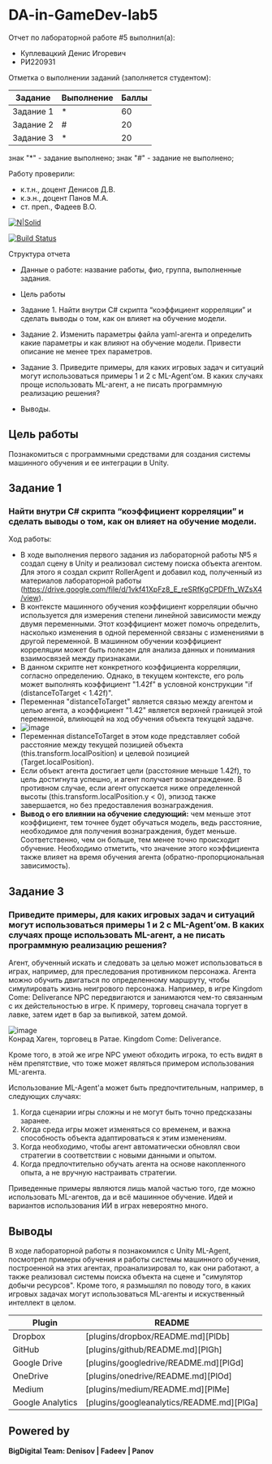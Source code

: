# DA-in-GameDev-lab5

Отчет по лабораторной работе #5 выполнил(а):
- Куплевацкий Денис Игоревич
- РИ220931

Отметка о выполнении заданий (заполняется студентом):

| Задание | Выполнение | Баллы |
| ------ | ------ | ------ |
| Задание 1 | * | 60 |
| Задание 2 | # | 20 |
| Задание 3 | * | 20 |

знак "*" - задание выполнено; знак "#" - задание не выполнено;

Работу проверили:
- к.т.н., доцент Денисов Д.В.
- к.э.н., доцент Панов М.А.
- ст. преп., Фадеев В.О.

[![N|Solid](https://cldup.com/dTxpPi9lDf.thumb.png)](https://nodesource.com/products/nsolid)

[![Build Status](https://travis-ci.org/joemccann/dillinger.svg?branch=master)](https://travis-ci.org/joemccann/dillinger)

Структура отчета

- Данные о работе: название работы, фио, группа, выполненные задания.
  
- Цель работы

- Задание 1. Найти внутри C# скрипта “коэффициент корреляции” и сделать выводы о том, как он влияет на обучение модели.

- Задание 2. Изменить параметры файла yaml-агента и определить какие параметры и как влияют на обучение модели. Привести описание не менее трех параметров.
  
- Задание 3. Приведите примеры, для каких игровых задач и ситуаций могут использоваться примеры 1 и 2 с ML-Agent’ом. В каких случаях проще использовать ML-агент, а не писать программную реализацию решения?
  
- Выводы.

## Цель работы
Познакомиться с программными средствами для создания системы машинного обучения и ее интеграции в Unity.

## Задание 1
### Найти внутри C# скрипта “коэффициент корреляции” и сделать выводы о том, как он влияет на обучение модели.
 
Ход работы: 
- В ходе выполнения первого задания из лабораторной работы №5 я создал сцену в Unity и реализовал систему поиска объекта агентом. Для этого я создал скрипт RollerAgent и добавил код, полученный из материалов лабораторной работы (https://drive.google.com/file/d/1vkf41XpFz8_E_reSRfKgCPDFfh_WZsX4/view).
- В контексте машинного обучения коэффициент корреляции обычно используется для измерения степени линейной зависимости между двумя переменными. Этот коэффициент может помочь определить, насколько изменения в одной переменной связаны с изменениями в другой переменной. В машинном обучении коэффициент корреляции может быть полезен для анализа данных и понимания взаимосвязей между признаками.
- В данном скрипте нет конкретного коэффициента корреляции, согласно определению. Однако, в текущем контексте, его роль может выполнять коэффициент "1.42f" в условной конструкции "if (distanceToTarget < 1.42f)".
- Переменная "distanceToTarget" является связью между агентом и целью агента, а коэффициент "1.42" является верхней границей этой переменной, влияющей на ход обучения объекта текущей задаче.
- ![image](https://github.com/parallaxD/DA-in-GameDev-lab5/assets/81700733/58e7c11d-6b63-4ba0-b570-2bd4807b5633)
- Переменная distanceToTarget в этом коде представляет собой расстояние между текущей позицией объекта (this.transform.localPosition) и целевой позицией (Target.localPosition).
- Если объект агента достигает цели (расстояние меньше 1.42f), то цель достигнута успешно, и агент получает вознаграждение. В противном случае, если агент опускается ниже определенной высоты (this.transform.localPosition.y < 0), эпизод также завершается, но без предоставления вознаграждения.
- **Вывод о его влиянии на обучение следующий:** чем меньше этот коэффициент, тем точнее будет обучаться модель, ведь расстояние, необходимое для получения вознаграждения, будет меньше. Соответственно, чем он больше, тем менее точно происходит обучение. Необходимо отметить, что значение этого коэффициента также влияет на время обучения агента (обратно-пропорциональная зависимость).



## Задание 3
### Приведите примеры, для каких игровых задач и ситуаций могут использоваться примеры 1 и 2 с ML-Agent’ом. В каких случаях проще использовать ML-агент, а не писать программную реализацию решения?

Агент, обученный искать и следовать за целью может использоваться в играх, например, для преследования противником персонажа.
Агента можно обучить двигаться по определенному маршруту, чтобы симулировать жизнь неигрового персонажа. Например, в игре Kingdom Come: Deliverance NPC передвигаются и занимаются чем-то связанным с их дейстельностью в игре. К примеру, торговец сначала торгует в лавке, затем идет в бар за выпивкой, затем домой.


![image](https://github.com/parallaxD/DA-in-GameDev-lab5/assets/81700733/7c5b736b-c5cf-4e1e-bb6f-039bb7c0ed6f)  
Конрад Хаген, торговец в Ратае. Kingdom Come: Deliverance.



Кроме того, в этой же игре NPC умеют обходить игрока, то есть видят в нём препятствие, что тоже может являться примером использования ML-агента.

Использование ML-Agent'а может быть предпочтительным, например, в следующих случаях:
1) Когда сценарии игры сложны и не могут быть точно предсказаны заранее.
2) Когда среда игры может изменяться со временем, и важна способность объекта адаптироваться к этим изменениям.
3) Когда необходимо, чтобы агент автоматически обновлял свои стратегии в соответствии с новыми данными и опытом.
4) Когда предпочтительно обучать агента на основе накопленного опыта, а не вручную настраивать стратегии.

Приведенные примеры являются лишь малой частью того, где можно использовать ML-агентов, да и всё машинное обучение. Идей и вариантов использования ИИ в играх невероятно много.



## Выводы

В ходе лабораторной работы я познакомился с Unity ML-Agent, посмотрел примеры обучения и работы системы машинного обучения, построенной на этих агентах, проанализировал то, как они работают, а также реализовал системы поиска объекта на сцене и "симулятор добычи ресурсов". 
Кроме того, я размышлял по поводу того, в каких игровых задачах могут использоваться ML-агенты и искуственный интеллект в целом.

| Plugin | README |
| ------ | ------ |
| Dropbox | [plugins/dropbox/README.md][PlDb] |
| GitHub | [plugins/github/README.md][PlGh] |
| Google Drive | [plugins/googledrive/README.md][PlGd] |
| OneDrive | [plugins/onedrive/README.md][PlOd] |
| Medium | [plugins/medium/README.md][PlMe] |
| Google Analytics | [plugins/googleanalytics/README.md][PlGa] |

## Powered by

**BigDigital Team: Denisov | Fadeev | Panov**
